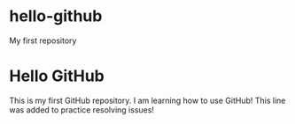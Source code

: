 # hello-github
My first repository
# Hello GitHub
This is my first GitHub repository. I am learning how to use GitHub!
This line was added to practice resolving issues!
